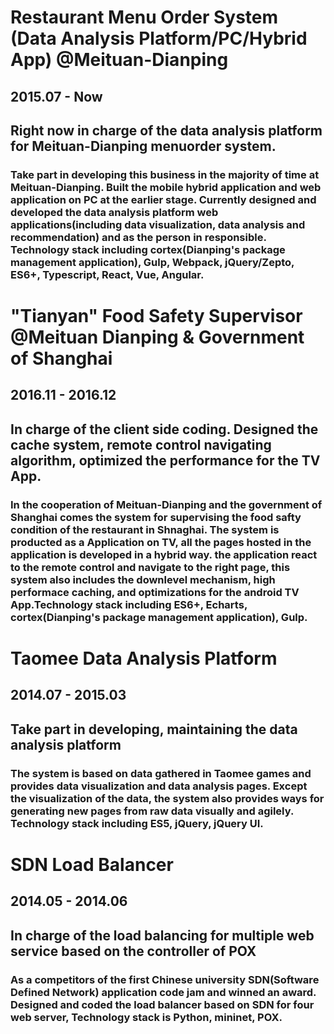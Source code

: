 # Restaurant Menu Order System (Data Analysis Platform/PC/Hybrid App) @Meituan-Dianping

## 2015.07 - Now
## Right now in charge of the data analysis platform for Meituan-Dianping menuorder system.
### Take part in developing this business in the majority of time at Meituan-Dianping. Built the mobile hybrid application and web application on PC at the earlier stage. Currently designed and developed the data analysis platform web applications(including data visualization, data analysis and recommendation) and as the person in responsible. Technology stack including cortex(Dianping's package management application), Gulp, Webpack, jQuery/Zepto, ES6+, Typescript, React, Vue, Angular.


# "Tianyan" Food Safety Supervisor @Meituan Dianping & Government of Shanghai

## 2016.11 - 2016.12
## In charge of the client side coding. Designed the cache system, remote control navigating algorithm, optimized the performance for the TV App.
### In the cooperation of Meituan-Dianping and the government of Shanghai comes the system for supervising the food safty condition of the restaurant in Shnaghai. The system is producted as a Application on TV, all the pages hosted in the application is developed in a hybrid way. the application react to the remote control and navigate to the right page, this system also includes the downlevel mechanism, high performace caching, and optimizations for the android TV App.Technology stack including ES6+, Echarts, cortex(Dianping's package management application), Gulp.


# Taomee Data Analysis Platform

## 2014.07 - 2015.03
## Take part in developing, maintaining the data analysis platform
### The system is based on data gathered in Taomee games and provides data visualization and data analysis pages. Except the visualization of the data, the system also provides ways for generating new pages from raw data visually and agilely. Technology stack including ES5, jQuery, jQuery UI.


# SDN Load Balancer

## 2014.05 - 2014.06
## In charge of the load balancing for multiple web service based on the controller of POX
### As a competitors of the first Chinese university SDN(Software Defined Network) application code jam and winned an award. Designed and coded the load balancer based on SDN for four web server, Technology stack is Python, mininet, POX.
